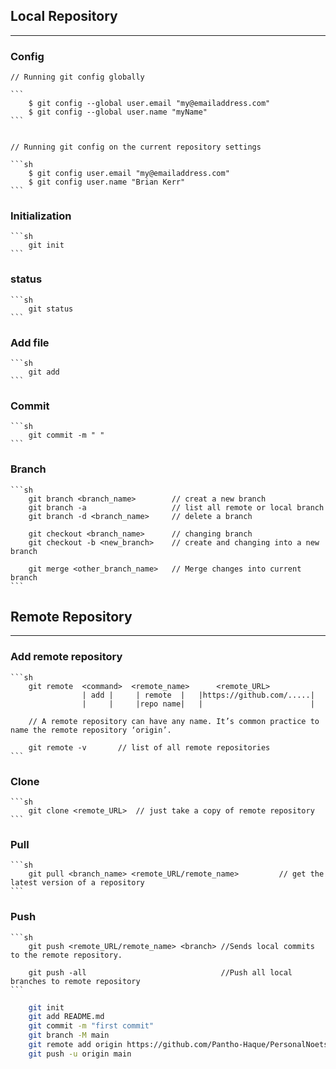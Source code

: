 ## Local Repository

---

### Config

    // Running git config globally

    ```
        $ git config --global user.email "my@emailaddress.com"
        $ git config --global user.name "myName"
    ```


    // Running git config on the current repository settings

    ```sh
        $ git config user.email "my@emailaddress.com"
        $ git config user.name "Brian Kerr"
    ```

### Initialization

    ```sh
        git init
    ```

### status

    ```sh
        git status
    ```

### Add file

    ```sh
        git add
    ```

### Commit

    ```sh
        git commit -m " "
    ```

### Branch

    ```sh
        git branch <branch_name>        // creat a new branch
        git branch -a                   // list all remote or local branch
        git branch -d <branch_name>     // delete a branch

        git checkout <branch_name>      // changing branch
        git checkout -b <new_branch>    // create and changing into a new branch

        git merge <other_branch_name>   // Merge changes into current branch
    ```

## Remote Repository

---

### Add remote repository

    ```sh
        git remote  <command>  <remote_name>      <remote_URL>
                    | add |     | remote  |   |https://github.com/.....|
                    |     |     |repo name|   |                        |

        // A remote repository can have any name. It’s common practice to name the remote repository ‘origin’.

        git remote -v       // list of all remote repositories
    ```

### Clone

    ```sh
        git clone <remote_URL>  // just take a copy of remote repository
    ```

### Pull

    ```sh
        git pull <branch_name> <remote_URL/remote_name>         // get the latest version of a repository
    ```

### Push

    ```sh
        git push <remote_URL/remote_name> <branch> //Sends local commits to the remote repository.

        git push -all                              //Push all local branches to remote repository
    ```

<!-- http://guides.beanstalkapp.com/version-control/common-git-commands.html

stash
log
rm

 -->

```sh
    git init
    git add README.md
    git commit -m "first commit"
    git branch -M main
    git remote add origin https://github.com/Pantho-Haque/PersonalNoets.git
    git push -u origin main
```
